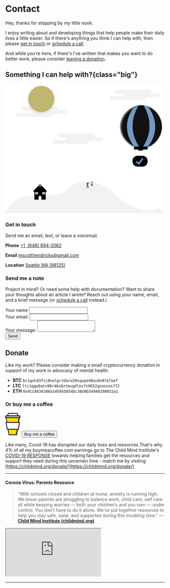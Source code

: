 # Contact

Hey, thanks for stopping by my little nook.

I enjoy writing about and developing things that help people make their daily lives a little easier. So if there's anything you think I can help with, then please [get in touch](#get-in-touch) or [schedule a call](#schedule-a-call).

And while you're here, if there's I've written that makes you want to do better work, please consider [leaving a donation](#donate).

## Something I can help with?{class="big"}

![support](../src/assets/svg/support.svg)

### Get in touch

Send me an email, text, or leave a voicemail.

**Phone** [+1 ‪ (646) 694-2062](tel:+16466942062)

**Email** [mscotthendricks@gmail.com](mailto:mscotthendricks@gmail.com)

**Location** [Seattle WA (98125)](https://www.google.com/maps/place/Seattle,+WA+98125)

### Send me a note

Project in mind? Or need some help with documentation? Want to share your thoughts about an article I wrote? Reach out using your name, email, and a brief message (or [schedule a call](#schedule-a-call) instead.)

<div>
  <form action="https://formspree.io/mayprbyk" method="POST">
    <div class="sender-info">
      <div class="group">
        <label for="name" class="form-input-label">Your name</label>
        <input required class="form-input" type="text" name="name" />
      </div>
      <div class="group">
        <label  for="_replyto" class="form-input-label"> Your email:</label>
        <input required class="form-input" type="text" name="_replyto" />
      </div>
    </div>
    <div class="group message-wrapper">
      <label for="message" class="form-input-label">Your message:</label>
      <textarea required class="form-input" name="message"></textarea>
    </div>
    <span class="bar"></span>
    <div class="link-button">
      <button type="submit">Send</button>
    </div>
  </form>
</div>

## Donate

Like my work? Please consider making a small cryptocurrency donation in support of my work in advocacy of mental health.

- **BTC** `bc1qxh43fxj0nelgrzdarw20xqupe40uu9n87elkef`
- **LTC** `ltc1qgw0qtx98r46s8ztmvgdlex7z9652gnazuns7f2`
- **ETH** `0x4CCA834388a145955854Dc38a9D349A8298032a1`

### Or buy me a coffee

[![Buy me a coffee](../src/assets/svg/bmc.svg)](https://www.buymeacoff.ee/mscotthendricks)
<a class="link-button" href="https://www.buymeacoff.ee/mscotthendricks">
<button class="">Buy me a coffee </button>
</a>

Like many, Covid-19 has disrupted our daily lives and resources.That's why 4% of all my buymeacoffee.com earnings go to The Child Mind Institute's [COVID-19 RESPONSE](https://childmind.org/coping-during-covid-19-resources-for-parents/) towards helping families get the resources and support they need during this uncertain time - match me by visiting [https://childmind.org/donate/](https://childmind.org/donate/)

---

#### Corona Virus: Parents Resource

> "With schools closed and children at home, anxiety is running high. We know parents are struggling to balance work, child care, self care all while keeping worries — both your children’s and you own — under control. You don’t have to do it alone. We’ve put together resources to help you stay safe, sane, and supported during this troubling time." — **[Child Mind Institute (childmind.org)](https://childmind.org/donate)**

<div class="youtube">
<iframe src="https://www.youtube.com/embed/aYlXLMaFzgU"  allowfullscreen></iframe>
</div>

---
